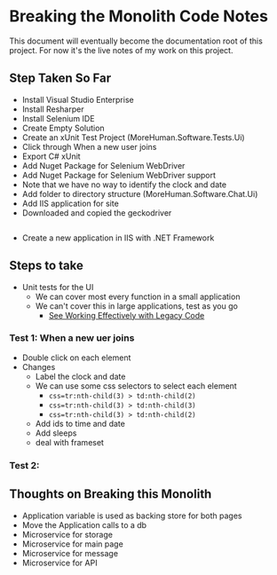 # Breaking the Monolith Code Notes

This document will eventually become the documentation root of this project.  For now it's the live notes of my work on this project.

## Step Taken So Far

- Install Visual Studio Enterprise
- Install Resharper
- Install Selenium IDE
- Create Empty Solution
- Create an xUnit Test Project (MoreHuman.Software.Tests.Ui)
- Click through When a new user joins
- Export C# xUnit
- Add Nuget Package for Selenium WebDriver
- Add Nuget Package for Selenium WebDriver support
- Note that we have no way to identify the clock and date
- Add folder to directory structure (MoreHuman.Software.Chat.Ui)
- Add IIS application for site
- Downloaded and copied the geckodriver
```
```
- Create a new application in IIS with .NET Framework

## Steps to take

- Unit tests for the UI
  - We can cover most every function in a small application
  - We can't cover this in large applications, test as you go
    - [See Working Effectively with Legacy Code](https://www.amazon.com/Working-Effectively-Legacy-Michael-Feathers/dp/0131177052)

### Test 1: When a new uer joins

- Double click on each element
- Changes
  - Label the clock and date
  - We can use some css selectors to select each element
    - `css=tr:nth-child(3) > td:nth-child(2)`
    - `css=tr:nth-child(3) > td:nth-child(3)`
    - `css=tr:nth-child(3) > td:nth-child(2)`
  - Add ids to time and date
  - Add sleeps
  - deal with frameset

### Test 2: 
    

## Thoughts on Breaking this Monolith

- Application variable is used as backing store for both pages
- Move the Application calls to a db
- Microservice for storage
- Microservice for main page
- Microservice for message
- Microservice for API